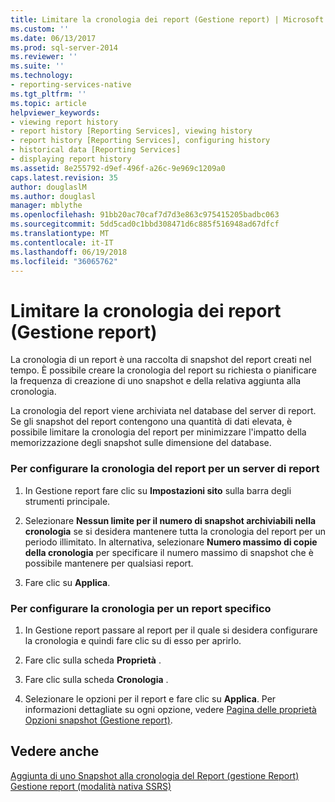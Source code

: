 ```yaml
---
title: Limitare la cronologia dei report (Gestione report) | Microsoft Docs
ms.custom: ''
ms.date: 06/13/2017
ms.prod: sql-server-2014
ms.reviewer: ''
ms.suite: ''
ms.technology:
- reporting-services-native
ms.tgt_pltfrm: ''
ms.topic: article
helpviewer_keywords:
- viewing report history
- report history [Reporting Services], viewing history
- report history [Reporting Services], configuring history
- historical data [Reporting Services]
- displaying report history
ms.assetid: 8e255792-d9ef-496f-a26c-9e969c1209a0
caps.latest.revision: 35
author: douglaslM
ms.author: douglasl
manager: mblythe
ms.openlocfilehash: 91bb20ac70caf7d7d3e863c975415205badbc063
ms.sourcegitcommit: 5dd5cad0c1bbd308471d6c885f516948ad67dfcf
ms.translationtype: MT
ms.contentlocale: it-IT
ms.lasthandoff: 06/19/2018
ms.locfileid: "36065762"
---
```

# <a name="limit-report-history-report-manager"></a>Limitare la cronologia dei report (Gestione report)
  La cronologia di un report è una raccolta di snapshot del report creati nel tempo. È possibile creare la cronologia del report su richiesta o pianificare la frequenza di creazione di uno snapshot e della relativa aggiunta alla cronologia.  
  
 La cronologia del report viene archiviata nel database del server di report. Se gli snapshot del report contengono una quantità di dati elevata, è possibile limitare la cronologia del report per minimizzare l'impatto della memorizzazione degli snapshot sulle dimensione del database.  
  
### <a name="to-configure-report-history-for-a-report-server"></a>Per configurare la cronologia del report per un server di report  
  
1.  In Gestione report fare clic su **Impostazioni sito** sulla barra degli strumenti principale.  
  
2.  Selezionare **Nessun limite per il numero di snapshot archiviabili nella cronologia** se si desidera mantenere tutta la cronologia del report per un periodo illimitato. In alternativa, selezionare **Numero massimo di copie della cronologia** per specificare il numero massimo di snapshot che è possibile mantenere per qualsiasi report.  
  
3.  Fare clic su **Applica**.  
  
### <a name="to-configure-report-history-for-a-specific-report"></a>Per configurare la cronologia per un report specifico  
  
1.  In Gestione report passare al report per il quale si desidera configurare la cronologia e quindi fare clic su di esso per aprirlo.  
  
2.  Fare clic sulla scheda **Proprietà** .  
  
3.  Fare clic sulla scheda **Cronologia** .  
  
4.  Selezionare le opzioni per il report e fare clic su **Applica**. Per informazioni dettagliate su ogni opzione, vedere [Pagina delle proprietà Opzioni snapshot &#40;Gestione report&#41;](../snapshot-options-properties-page-report-manager.md).  
  
## <a name="see-also"></a>Vedere anche  
 [Aggiunta di uno Snapshot alla cronologia del Report &#40;gestione Report&#41;](../report-server/add-a-snapshot-to-report-history-report-manager.md)   
 [Gestione report &#40;modalità nativa SSRS&#41;](../report-manager-ssrs-native-mode.md)  
  
  
